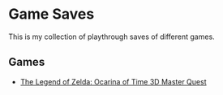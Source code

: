# Game Saves

This is my collection of playthrough saves of different games.

## Games
- [The Legend of Zelda: Ocarina of Time 3D Master Quest](/oot3d/save03.bin)